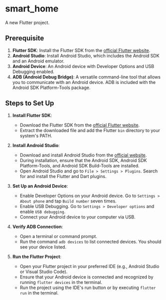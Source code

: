 # smart_home

A new Flutter project.

## Prerequisite

1. **Flutter SDK**: Install the Flutter SDK from the [official Flutter website](https://flutter.dev/docs/get-started/install).
2. **Android Studio**: Install Android Studio, which includes the Android SDK and an Android emulator.
3. **Android Device**: An Android device with Developer Options and USB Debugging enabled.
4. **ADB (Android Debug Bridge)**: A versatile command-line tool that allows you to communicate with an Android device. ADB is included with the Android SDK Platform-Tools package.

## Steps to Set Up

1. **Install Flutter SDK**:
   - Download the Flutter SDK from the [official Flutter website](https://flutter.dev/docs/get-started/install).
   - Extract the downloaded file and add the Flutter `bin` directory to your system's PATH.

2. **Install Android Studio**:
   - Download and install Android Studio from the [official website](https://developer.android.com/studio).
   - During installation, ensure that the Android SDK, Android SDK Platform-Tools, and Android SDK Build-Tools are installed.
   - Open Android Studio and go to `File > Settings > Plugins`. Search for and install the Flutter and Dart plugins.

3. **Set Up an Android Device**:
   - Enable Developer Options on your Android device. Go to `Settings > About phone` and tap `Build number` seven times.
   - Enable USB Debugging. Go to `Settings > Developer options` and enable `USB debugging`.
   - Connect your Android device to your computer via USB.

4. **Verify ADB Connection**:
   - Open a terminal or command prompt.
   - Run the command `adb devices` to list connected devices. You should see your device listed.

5. **Run the Flutter Project**:
   - Open your Flutter project in your preferred IDE (e.g., Android Studio or Visual Studio Code).
   - Ensure that your Android device is connected and recognized by running `flutter devices` in the terminal.
   - Run the project using the IDE's run button or by executing `flutter run` in the terminal.